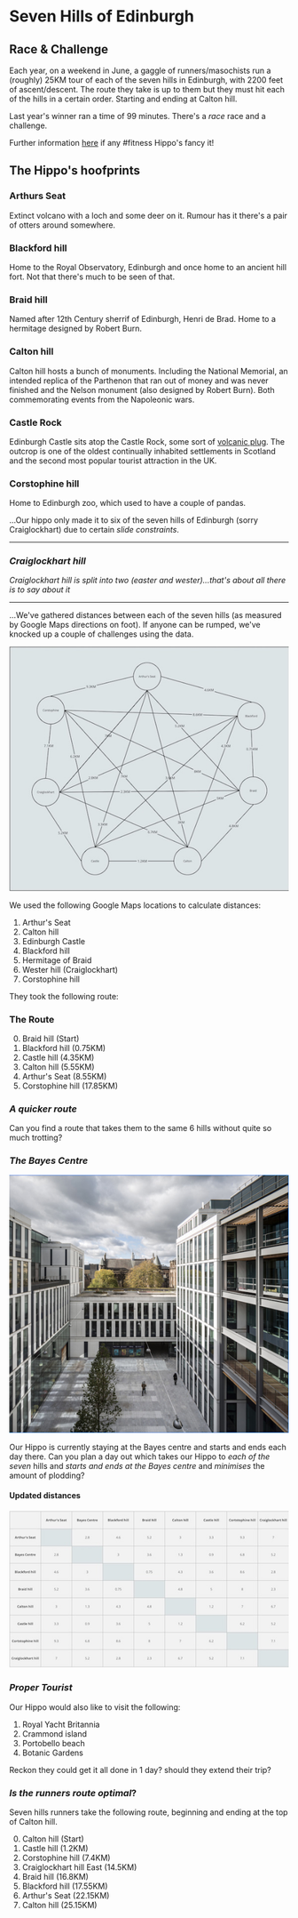 # Seven Hills of Edinburgh

## Race & Challenge

Each year, on a weekend in June, a gaggle of runners/masochists run a (roughly) 25KM tour of each of the seven hills in Edinburgh, with 2200 feet of ascent/descent.
The route they take is up to them but they must hit each of the hills in a certain order. Starting and ending at Calton hill. 

Last year's winner ran a time of 99 minutes. There's a _race_ race and a challenge.

Further information [here](https://www.seven-hills.org.uk/) if any #fitness Hippo's fancy it!

## The Hippo's hoofprints

### Arthurs Seat

Extinct volcano with a loch and some deer on it. Rumour has it there's a pair of otters around somewhere.

### Blackford hill

Home to the Royal Observatory, Edinburgh and once home to an ancient hill fort. Not that there's much to be seen of that. 

### Braid hill

Named after 12th Century sherrif of Edinburgh, Henri de Brad. Home to a hermitage designed by Robert Burn.

### Calton hill

Calton hill hosts a bunch of monuments. Including the National Memorial, an intended replica of the Parthenon that ran out of money and was never finished and the Nelson monument (also designed by Robert Burn). Both commemorating events from the Napoleonic wars. 

### Castle Rock

Edinburgh Castle sits atop the Castle Rock, some sort of [volcanic plug](https://en.wikipedia.org/wiki/Volcanic_plug). The outcrop is one of the oldest continually inhabited settlements in Scotland and the second most popular tourist attraction in the UK.

### Corstophine hill

Home to Edinburgh zoo, which used to have a couple of pandas.


...Our hippo only made it to six of the seven hills of Edinburgh (sorry Craiglockhart) due to certain _slide constraints_.

---
### _Craiglockhart hill_

_Craiglockhart hill is split into two (easter and wester)...that's about all there is to say about it_

---

...We've gathered distances between each of the seven hills (as measured by Google Maps directions on foot).
If anyone can be rumped, we've knocked up a couple of challenges using the data.

![graph showing distances between each of the seven hills](./graph.jpg)

We used the following Google Maps locations to calculate distances:

1. Arthur's Seat
2. Calton hill
3. Edinburgh Castle
4. Blackford hill
5. Hermitage of Braid
6. Wester hill (Craiglockhart)
7. Corstophine hill


They took the following route:

### The Route

0. Braid  hill (Start)
1. Blackford hill (0.75KM)
2. Castle hill (4.35KM)
3. Calton hill (5.55KM)
4. Arthur's Seat (8.55KM)
5. Corstophine hill (17.85KM)

### _A quicker route_

Can you find a route that takes them to the same 6 hills without quite so much trotting?

### _The Bayes Centre_

![The bayes centre where our Hippo is based](./bayes.png)

Our Hippo is currently staying at the Bayes centre and starts and ends each day there.
Can you plan a day out which takes our Hippo
to _each of the seven_ hills
and _starts and ends at the Bayes centre_
and _minimises_ the amount of plodding?

#### Updated distances

![table showing distances between each of the seven hills and the bayes centre](./table.jpg)

### _Proper Tourist_

Our Hippo would also like to visit the following:

1. Royal Yacht Britannia
2. Crammond island
3. Portobello beach
4. Botanic Gardens

Reckon they could get it all done in 1 day?
should they extend their trip?

### _Is the runners route optimal_?

Seven hills runners take the following route, beginning and ending at the top of Calton hill.

0. Calton hill (Start)
1. Castle hill (1.2KM)
2. Corstophine hill (7.4KM)
3. Craiglockhart hill East (14.5KM)
4. Braid hill (16.8KM)
5. Blackford hill (17.55KM)
6. Arthur's Seat (22.15KM)
7. Calton hill (25.15KM)
